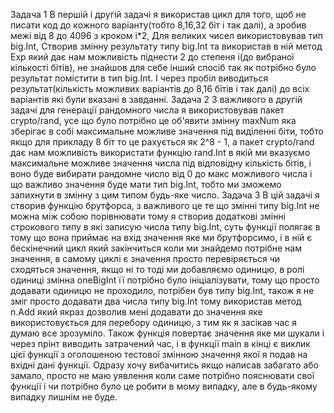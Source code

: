 Задача 1 
В першій і другій задачі я використав цикл для того, щоб не писати код до кожного варіанту(тобто 8,16,32 біт і так далі), а зробив межі від 8 до 4096 з кроком i*2, Для великих чисел використовував тип big.Int, Створив змінну результату типу big.Int та використав в ній метод Exp який дає нам можливість піднести 2 до степеня i(до вибраної кількості бітів), не знайшов для себе інший спосіб так як потрібно було результат помістити в тип big.Int. І через пробіл виводиться результат(кількість можливих варіантів до 8,16 бітів і так далі) до всіх варіантів які були вказані в завданні.
Задача 2
З важливого в другій задачі для генерації рандомного числа я використовував пакет crypto/rand, усе що було потрібно це об'явити змінну maxNum яка зберігає в собі максимальне можливе значення під виділенні біти, тобто якщо для прикладу 8 біт то це рахується як 2^8 - 1, а пакет crypto/rand дає нам можливість використати функцію rand.Int в якій ми вказуємо максимальне можливе значення числа під відповідну кількість бітів, і воно буде вибирати рандомне число від 0 до макс можливого числа і що важливо значення буде мати тип big.Int, тобто ми зможемо запихнути в змінну з цим типом будь-яке число.
Задача 3 
В цій задачі я створив функцію брутфорса, з важливого це те що змінні типу big.Int не можна між собою порівнювати тому я створив додаткові змінні строкового типу в які записую числа типу big.Int, суть функції полягає в тому що вона приймає на вхід значення яке ми брутфорсимо, і в ній є бескінечний цикл який закінчиться коли ми знайдемо потрібне нам значення, в самому циклі є значення просто перевіряється чи сходяться значення, якщо ні то тоді ми добавляємо одиницю, в ролі одиниці змінна oneBigInt її потрібно було ініціалізувати, тому що просто додавати одиницю не проходило, потрібен був типу big.Int, також я не зміг просто додавати два числа типу big.Int тому використав метод n.Add який якраз дозволив мені додавати до значення яке використовується для перебору одиницю, з тим як я засікав час я думаю все зрозуміло. Також функція повертає значення яке ми шукали і через прінт виводить затрачений час, і в функції main в кінці є виклик цієї функції з оголошеною тестової змінною значення якої я подав на вхідні дані функції. Одразу хочу вибачитись якщо написав забагато або замало, просто не маю уявлення коли саме потрібно пояснювати свої функції і чи потрібно було це робити в мому випадку, але в будь-якому випадку лишнім не буде.